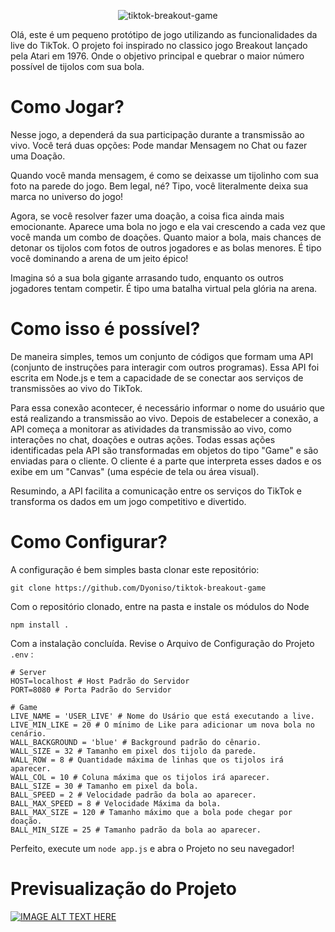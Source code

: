 <p align="center">
  <img src="https://github.com/Dyoniso/tiktok-breakout-game/assets/57969605/08e2a9b9-497a-4200-bcbe-c7ebab0d1589" alt="tiktok-breakout-game"/>
</p>

Olá, este é um pequeno protótipo de jogo utilizando as funcionalidades da live do TikTok. O projeto foi inspirado no classico jogo Breakout lançado pela Atari em 1976. Onde
o objetivo principal e quebrar o maior número possível de tijolos com sua bola.

# Como Jogar?

Nesse jogo, a dependerá da sua participação durante a transmissão ao vivo. Você terá duas opções: Pode mandar Mensagem no Chat ou fazer uma Doação.

Quando você manda mensagem, é como se deixasse um tijolinho com sua foto na parede do jogo. Bem legal, né? Tipo, você literalmente deixa sua marca no universo do jogo!

Agora, se você resolver fazer uma doação, a coisa fica ainda mais emocionante. Aparece uma bola no jogo e ela vai crescendo a cada vez que você manda um combo de doações. Quanto maior a bola, mais chances de detonar os tijolos com fotos de outros jogadores e as bolas menores. É tipo você dominando a arena de um jeito épico!

Imagina só a sua bola gigante arrasando tudo, enquanto os outros jogadores tentam competir. É tipo uma batalha virtual pela glória na arena.

# Como isso é possível?

De maneira simples, temos um conjunto de códigos que formam uma API (conjunto de instruções para interagir com outros programas). Essa API foi escrita em Node.js e tem a capacidade de se conectar aos serviços de transmissões ao vivo do TikTok.

Para essa conexão acontecer, é necessário informar o nome do usuário que está realizando a transmissão ao vivo. Depois de estabelecer a conexão, a API começa a monitorar as atividades da transmissão ao vivo, como interações no chat, doações e outras ações. Todas essas ações identificadas pela API são transformadas em objetos do tipo "Game" e são enviadas para o cliente. O cliente é a parte que interpreta esses dados e os exibe em um "Canvas" (uma espécie de tela ou área visual).

Resumindo, a API facilita a comunicação entre os serviços do TikTok e transforma os dados em um jogo competitivo e divertido.

# Como Configurar?

A configuração é bem simples basta clonar este repositório:
```
git clone https://github.com/Dyoniso/tiktok-breakout-game
```

Com o repositório clonado, entre na pasta e instale os módulos do Node
```
npm install .
```

Com a instalação concluída. Revise o Arquivo de Configuração do Projeto ```.env``` :
```
# Server
HOST=localhost # Host Padrão do Servidor
PORT=8080 # Porta Padrão do Servidor

# Game
LIVE_NAME = 'USER_LIVE' # Nome do Usário que está executando a live.
LIVE_MIN_LIKE = 20 # O mínimo de Like para adicionar um nova bola no cenário.
WALL_BACKGROUND = 'blue' # Background padrão do cênario.
WALL_SIZE = 32 # Tamanho em pixel dos tijolo da parede.
WALL_ROW = 8 # Quantidade máxima de linhas que os tijolos irá aparecer.
WALL_COL = 10 # Coluna máxima que os tijolos irá aparecer.
BALL_SIZE = 30 # Tamanho em pixel da bola.
BALL_SPEED = 2 # Velocidade padrão da bola ao aparecer.
BALL_MAX_SPEED = 8 # Velocidade Máxima da bola.
BALL_MAX_SIZE = 120 # Tamanho máximo que a bola pode chegar por doação.
BALL_MIN_SIZE = 25 # Tamanho padrão da bola ao aparecer.
```

Perfeito, execute um ```node app.js``` e abra o Projeto no seu navegador!

# Previsualização do Projeto
[![IMAGE ALT TEXT HERE](https://i.giphy.com/media/5wm1aIv72KB0oN4Leg/giphy-downsized-large.gif)](https://www.youtube.com/watch?v=gGOJv0wv5vA)
